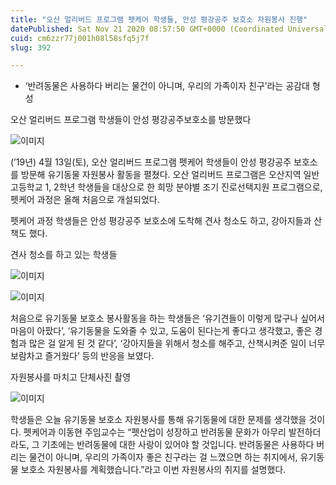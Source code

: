 ```yaml
---
title: "오산 얼리버드 프로그램 펫케어 학생들, 안성 평강공주 보호소 자원봉사 진행"
datePublished: Sat Nov 21 2020 08:57:50 GMT+0000 (Coordinated Universal Time)
cuid: cm6zzr77j001h08l58sfq5j7f
slug: 392

---
```



- ‘반려동물은 사용하다 버리는 물건이 아니며, 우리의 가족이자 친구’라는 공감대 형성

오산 얼리버드 프로그램 학생들이 안성 평강공주보호소를 방문했다

![이미지](https://cdn.hashnode.com/res/hashnode/image/upload/v1739248668415/af0fa0ba-8bb5-4a60-86e3-4dabff9fa96f.jpeg)

(’19년) 4월 13일(토), 오산 얼리버드 프로그램 펫케어 학생들이 안성 평강공주 보호소를 방문해 유기동물 자원봉사 활동을 펼쳤다. 오산 얼리버드 프로그램은 오산지역 일반고등학교 1, 2학년 학생들을 대상으로 한 희망 분야별 조기 진로선택지원 프로그램으로, 펫케어 과정은 올해 처음으로 개설되었다.

펫케어 과정 학생들은 안성 평강공주 보호소에 도착해 견사 청소도 하고, 강아지들과 산책도 했다.

견사 청소를 하고 있는 학생들

![이미지](https://cdn.hashnode.com/res/hashnode/image/upload/v1739248670343/1e02476b-e716-4127-b184-fa5ded08c3f5.jpeg)

![이미지](https://cdn.hashnode.com/res/hashnode/image/upload/v1739248672611/1225d62f-2b0e-422b-aed4-d790daa52d2f.jpeg)

처음으로 유기동물 보호소 봉사활동을 하는 학생들은 ‘유기견들이 이렇게 많구나 싶어서 마음이 아팠다’, ‘유기동물을 도와줄 수 있고, 도움이 된다는게 좋다고 생각했고, 좋은 경험과 많은 걸 알게 된 것 같다’, ‘강아지들을 위해서 청소를 해주고, 산책시켜준 일이 너무 보람차고 즐거웠다’ 등의 반응을 보였다.

자원봉사를 마치고 단체사진 촬영

![이미지](https://cdn.hashnode.com/res/hashnode/image/upload/v1739248674501/6d27c179-fe42-4a23-b229-49039193a2ae.jpeg)

학생들은 오늘 유기동물 보호소 자원봉사를 통해 유기동물에 대한 문제를 생각했을 것이다. 펫케어과 이동현 주임교수는 “펫산업이 성장하고 반려동물 문화가 아무리 발전하더라도, 그 기초에는 반려동물에 대한 사랑이 있어야 할 것입니다. 반려동물은 사용하다 버리는 물건이 아니며, 우리의 가족이자 좋은 친구라는 걸 느꼈으면 하는 취지에서, 유기동물 보호소 자원봉사를 계획했습니다.”라고 이번 자원봉사의 취지를 설명했다.